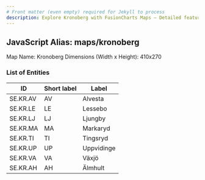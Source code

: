 ```yaml
---
# Front matter (even empty) required for Jekyll to process
description: Explore Kronoberg with FusionCharts Maps – Detailed features for seamless integration. Try now & enhance your data visualization today! 
---
```


## JavaScript Alias: maps/kronoberg

Map Name: Kronoberg
Dimensions (Width x Height): 410x270





### List of Entities

ID | Short label | Label
---|---|---|
SE.KR.AV|AV|Alvesta
SE.KR.LE|LE|Lessebo
SE.KR.LJ|LJ|Ljungby
SE.KR.MA|MA|Markaryd
SE.KR.TI|TI|Tingsryd
SE.KR.UP|UP|Uppvidinge
SE.KR.VA|VA|Växjö
SE.KR.AH|AH|Älmhult

